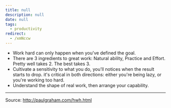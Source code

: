 ```yaml
---
title: null
description: null
date: null
tags:
  - productivity
redirect:
  - /xmNccw
---
```


- Work hard can only happen when you've defined the goal.
- There are 3 ingredients to great work: Natural ability, Practice and Effort. Pretty well takes 2. The best takes 3.
- Cultivate a sensitivity to what you do, you'll notices when the result starts to drop. it's critical in both directions: either you're being lazy, or you're working too hard.
- Understand the shape of real work, then arrange your capability.

---

Source: http://paulgraham.com/hwh.html
